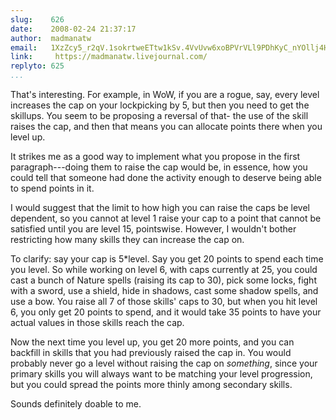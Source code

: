```yaml
---
slug:    626
date:    2008-02-24 21:37:17
author:  madmanatw
email:   1XzZcy5_r2qV.1sokrtweETtw1kSv.4VvUvw6xoBPVrVLl9PDhKyC_nYOllj4H1g==
link:     https://madmanatw.livejournal.com/
replyto: 625
...
```


That's interesting. For example, in WoW, if you are a rogue, say,
every level increases the cap on your lockpicking by 5, but then you
need to get the skillups. You seem to be proposing a reversal of that-
the use of the skill raises the cap, and then that means you can
allocate points there when you level up.

It strikes me as a good way to implement what you propose in the first
paragraph---doing them to raise the cap would be, in essence, how you
could tell that someone had done the activity enough to deserve being
able to spend points in it.

I would suggest that the limit to how high you can raise the caps be
level dependent, so you cannot at level 1 raise your cap to a point
that cannot be satisfied until you are level 15, pointswise. However,
I wouldn't bother restricting how many skills they can increase the
cap on.

To clarify: say your cap is 5*level. Say you get 20 points to spend
each time you level. So while working on level 6, with caps currently
at 25, you could cast a bunch of Nature spells (raising its cap to
30), pick some locks, fight with a sword, use a shield, hide in
shadows, cast some shadow spells, and use a bow. You raise all 7 of
those skills' caps to 30, but when you hit level 6, you only get 20
points to spend, and it would take 35 points to have your actual
values in those skills reach the cap.

Now the next time you level up, you get 20 more points, and you can
backfill in skills that you had previously raised the cap in. You
would probably never go a level without raising the cap on
_something_, since your primary skills you will always want to be
matching your level progression, but you could spread the points more
thinly among secondary skills.

Sounds definitely doable to me.
